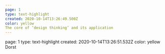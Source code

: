 ```yaml
---
page: 1
type: text-highlight
created: 2020-10-14T13:26:49.500Z
color: yellow
The core of ‘design thinking’ and its application
---
```

page: 1
type: text-highlight
created: 2020-10-14T13:26:51.532Z
color: yellow
Dorst

